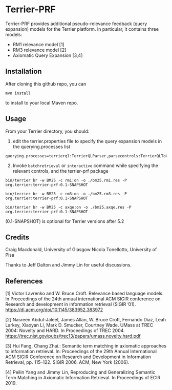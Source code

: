 # Terrier-PRF

Terrier-PRF provides additional pseudo-relevance feedback (query expansion) models for the Terrier platform. In particular, it contains three models:
 - RM1 relevance model [1]
 - RM3 relevance model [2]
 - Axiomatic Query Expansion [3,4]


## Installation

After cloning this github repo, you can 

```shell
mvn install
```

to install to your local Maven repo.

## Usage

From your Terrier directory, you should:

1. edit the terrier.properties file to specify the query expansion models in the querying.processes list

```
querying.processes=terrierql:TerrierQLParser,parsecontrols:TerrierQLToControls,parseql:TerrierQLToMatchingQueryTerms,matchopql:MatchingOpQLParser,applypipeline:ApplyTermPipeline,localmatching:LocalManager$ApplyLocalMatching,rm1:RM1,rm3:RM3,ax:AxiomaticQE,qe:QueryExpansion,labels:org.terrier.learning.LabelDecorator,filters:LocalManager$PostFilterProcess'

```

2. Invoke `batchretrieval` or `interactive` command while specifying the relevant controls, and the terrier-prf package

```
bin/terrier br -w BM25 -c rm1:on -o ./bm25.rm1.res -P org.terrier:terrier-prf:0.1-SNAPSHOT

bin/terrier br -w BM25 -c rm3:on -o ./bm25.rm3.res -P org.terrier:terrier-prf:0.1-SNAPSHOT

bin/terrier br -w BM25 -c axqe:on -o ./bm25.axqe.res -P org.terrier:terrier-prf:0.1-SNAPSHOT

```

(0.1-SNAPSHOT) is optional for Terrier versions after 5.2

## Credits

Craig Macdonald, University of Glasgow
Nicola Tonellotto, University of Pisa

Thanks to Jeff Dalton and Jimmy Lin for useful discussions.

## References

[1] Victor Lavrenko and W. Bruce Croft. Relevance based language models. In Proceedings of the 24th annual international ACM SIGIR conference on Research and development in information retrieval (SIGIR ’01). https://dl.acm.org/doi/10.1145/383952.383972 

[2] Nasreen Abdul-Jaleel, James Allan, W. Bruce Croft, Fernando Diaz, Leah Larkey, Xiaoyan Li, Mark D. Smucker, Courtney Wade. UMass at TREC 2004: Novelty and HARD.  In Proceedings of TREC 2004. https://trec.nist.gov/pubs/trec13/papers/umass.novelty.hard.pdf

[3] Hui Fang, Chang Zhai.: Semantic term matching in axiomatic approaches to information retrieval. In: Proceedings of the 29th Annual International ACM SIGIR Conference on Research and Development in Information Retrieval, pp. 115–122. SIGIR 2006. ACM, New York (2006). 

[4] Peilin Yang and Jimmy Lin, Reproducing and Generalizing Semantic Term Matching in Axiomatic Information Retrieval. In Proceedings of ECIR  2019.
